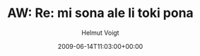 ---
title: 'AW: Re: mi sona ale li toki pona'
posts: 1
hash: 't1048'
author: 'Helmut Voigt'
date: 2009-06-14T11:03:00+00:00
sources:
  - http://forums.tokipona.org/viewtopic.php%3Ft=1048.html
---